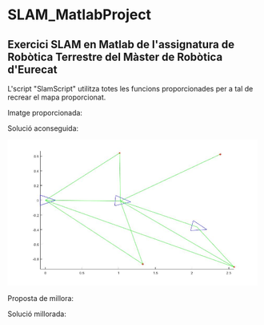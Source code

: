 # SLAM_MatlabProject

## Exercici SLAM en Matlab de l'assignatura de Robòtica Terrestre del Màster de Robòtica d'Eurecat

L'script "SlamScript" utilitza totes les funcions proporcionades per a tal de recrear el mapa proporcionat.

Imatge proporcionada:

Solució aconseguida:

<img src="images/Sol.jpg" width="500">


Proposta de millora:

Solució millorada:
